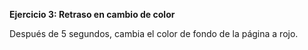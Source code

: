 <strong>Ejercicio 3: Retraso en cambio de color</strong>

Después de 5 segundos, cambia el color de fondo de la página a rojo.